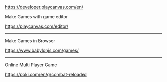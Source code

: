 https://developer.playcanvas.com/en/

Make Games with game editor


https://playcanvas.com/editor/

--------


Make Games in Browser 

https://www.babylonjs.com/games/



----------

Online Multi Player Game

https://poki.com/en/g/combat-reloaded
